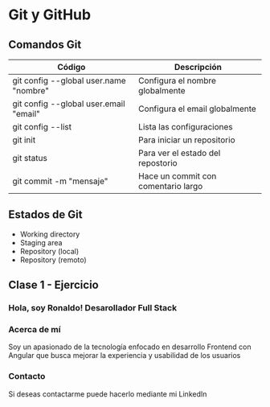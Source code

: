 # Git y GitHub

## Comandos Git

| Código                                 | Descripción                         |
| -------------------------------------- | ----------------------------------- |
| git config --global user.name "nombre" | Configura el nombre globalmente     |
| git config --global user.email "email" | Configura el email globalmente      |
| git config --list                      | Lista las configuraciones           |
| git init                               | Para iniciar un repositorio         |
| git status                             | Para ver el estado del repostorio   |
| git commit -m "mensaje"                | Hace un commit con comentario largo |

## Estados de Git

- Working directory
- Staging area
- Repository (local)
- Repository (remoto)

## Clase 1 - Ejercicio

### Hola, soy Ronaldo! Desarollador Full Stack

### Acerca de mí

Soy un apasionado de la tecnología enfocado en desarrollo Frontend con Angular que busca mejorar la experiencia y usabilidad de los usuarios

### Contacto

Si deseas contactarme puede hacerlo mediante mi LinkedIn
